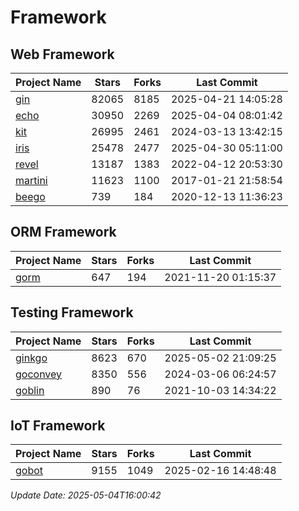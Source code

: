 # Framework

## Web Framework
| Project Name | Stars | Forks | Last Commit |
| ------------ | ----- | ----- | ----------- |
| [gin](https://github.com/gin-gonic/gin) | 82065 | 8185 | 2025-04-21 14:05:28 |
| [echo](https://github.com/labstack/echo) | 30950 | 2269 | 2025-04-04 08:01:42 |
| [kit](https://github.com/go-kit/kit) | 26995 | 2461 | 2024-03-13 13:42:15 |
| [iris](https://github.com/kataras/iris) | 25478 | 2477 | 2025-04-30 05:11:00 |
| [revel](https://github.com/revel/revel) | 13187 | 1383 | 2022-04-12 20:53:30 |
| [martini](https://github.com/go-martini/martini) | 11623 | 1100 | 2017-01-21 21:58:54 |
| [beego](https://github.com/astaxie/beego) | 739 | 184 | 2020-12-13 11:36:23 |

## ORM Framework
| Project Name | Stars | Forks | Last Commit |
| ------------ | ----- | ----- | ----------- |
| [gorm](https://github.com/jinzhu/gorm) | 647 | 194 | 2021-11-20 01:15:37 |

## Testing Framework
| Project Name | Stars | Forks | Last Commit |
| ------------ | ----- | ----- | ----------- |
| [ginkgo](https://github.com/onsi/ginkgo) | 8623 | 670 | 2025-05-02 21:09:25 |
| [goconvey](https://github.com/smartystreets/goconvey) | 8350 | 556 | 2024-03-06 06:24:57 |
| [goblin](https://github.com/franela/goblin) | 890 | 76 | 2021-10-03 14:34:22 |

## IoT Framework
| Project Name | Stars | Forks | Last Commit |
| ------------ | ----- | ----- | ----------- |
| [gobot](https://github.com/hybridgroup/gobot) | 9155 | 1049 | 2025-02-16 14:48:48 |

*Update Date: 2025-05-04T16:00:42*